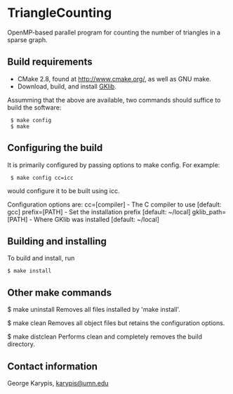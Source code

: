 # TriangleCounting
OpenMP-based parallel program for counting the number of triangles in a sparse graph.


## Build requirements
 - CMake 2.8, found at http://www.cmake.org/, as well as GNU make. 
 - Download, build, and install [GKlib](https://github.com/KarypisLab/GKlib).

Assumming that the above are available, two commands should suffice to 
build the software:

     $ make config 
     $ make


## Configuring the build
It is primarily configured by passing options to make config. For example:

     $ make config cc=icc

would configure it to be built using icc.

Configuration options are:
  cc=[compiler]     - The C compiler to use [default: gcc]
  prefix=[PATH]     - Set the installation prefix [default: ~/local]
  gklib_path=[PATH] - Where GKlib was installed [default: ~/local]


## Building and installing
To build and install, run

    $ make install

## Other make commands
   $ make uninstall 
          Removes all files installed by 'make install'.
   
   $ make clean 
          Removes all object files but retains the configuration options.
   
   $ make distclean 
          Performs clean and completely removes the build directory.

## Contact information
George Karypis, karypis@umn.edu
